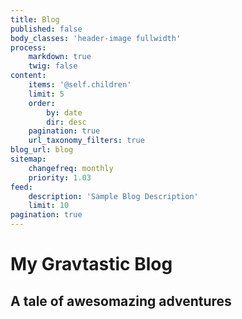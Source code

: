 ```yaml
---
title: Blog
published: false
body_classes: 'header-image fullwidth'
process:
    markdown: true
    twig: false
content:
    items: '@self.children'
    limit: 5
    order:
        by: date
        dir: desc
    pagination: true
    url_taxonomy_filters: true
blog_url: blog
sitemap:
    changefreq: monthly
    priority: 1.03
feed:
    description: 'Sample Blog Description'
    limit: 10
pagination: true
---
```


# My Gravtastic Blog
## A tale of **awesomazing** adventures
